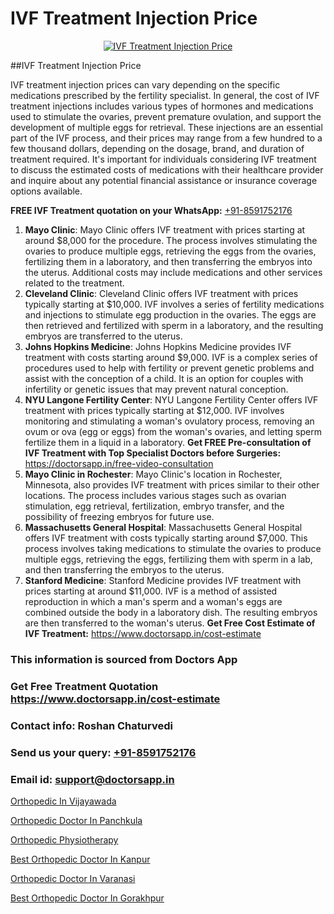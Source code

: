 # IVF Treatment Injection Price

<p align="center">
  <a href="https://doctorsapp.in/treatment/ivf-treatment">
    <img src="https://doctorsapp.co.in/uploads/treatment_image/ICSI.jpg" alt="IVF Treatment Injection Price">
  </a>
</p>
##IVF Treatment Injection Price

IVF treatment injection prices can vary depending on the specific medications prescribed by the fertility specialist. In general, the cost of IVF treatment injections includes various types of hormones and medications used to stimulate the ovaries, prevent premature ovulation, and support the development of multiple eggs for retrieval. These injections are an essential part of the IVF process, and their prices may range from a few hundred to a few thousand dollars, depending on the dosage, brand, and duration of treatment required. It's important for individuals considering IVF treatment to discuss the estimated costs of medications with their healthcare provider and inquire about any potential financial assistance or insurance coverage options available.

**FREE IVF Treatment quotation on your WhatsApp:**  [+91-8591752176](https://api.whatsapp.com/send?phone=8591752176)

1) **Mayo Clinic**:
Mayo Clinic offers IVF treatment with prices starting at around $8,000 for the procedure. The process involves stimulating the ovaries to produce multiple eggs, retrieving the eggs from the ovaries, fertilizing them in a laboratory, and then transferring the embryos into the uterus. Additional costs may include medications and other services related to the treatment.
2) **Cleveland Clinic**:
Cleveland Clinic offers IVF treatment with prices typically starting at $10,000. IVF involves a series of fertility medications and injections to stimulate egg production in the ovaries. The eggs are then retrieved and fertilized with sperm in a laboratory, and the resulting embryos are transferred to the uterus.
3) **Johns Hopkins Medicine**:
Johns Hopkins Medicine provides IVF treatment with costs starting around $9,000. IVF is a complex series of procedures used to help with fertility or prevent genetic problems and assist with the conception of a child. It is an option for couples with infertility or genetic issues that may prevent natural conception.
4) **NYU Langone Fertility Center**:
NYU Langone Fertility Center offers IVF treatment with prices typically starting at $12,000. IVF involves monitoring and stimulating a woman's ovulatory process, removing an ovum or ova (egg or eggs) from the woman's ovaries, and letting sperm fertilize them in a liquid in a laboratory.
**Get FREE Pre-consultation of IVF Treatment with Top Specialist Doctors before Surgeries:** https://doctorsapp.in/free-video-consultation
5) **Mayo Clinic in Rochester**:
Mayo Clinic's location in Rochester, Minnesota, also provides IVF treatment with prices similar to their other locations. The process includes various stages such as ovarian stimulation, egg retrieval, fertilization, embryo transfer, and the possibility of freezing embryos for future use.
6) **Massachusetts General Hospital**:
Massachusetts General Hospital offers IVF treatment with costs typically starting around $7,000. This process involves taking medications to stimulate the ovaries to produce multiple eggs, retrieving the eggs, fertilizing them with sperm in a lab, and then transferring the embryos to the uterus.
7) **Stanford Medicine**:
Stanford Medicine provides IVF treatment with prices starting at around $11,000. IVF is a method of assisted reproduction in which a man's sperm and a woman's eggs are combined outside the body in a laboratory dish. The resulting embryos are then transferred to the woman's uterus.
**Get Free Cost Estimate of IVF Treatment:** https://www.doctorsapp.in/cost-estimate

### This information is sourced from Doctors App 
### Get Free Treatment Quotation https://www.doctorsapp.in/cost-estimate
### Contact info: Roshan Chaturvedi 
### Send us your query: [+91-8591752176](https://api.whatsapp.com/send?phone=8591752176) 
### Email id: support@doctorsapp.in

[Orthopedic In Vijayawada](https://www.linkedin.com/pulse/orthopedic-vijayawada-doctorsapp-chittagong-ty6ee?trackingId=cbLDhgSAORJ05BdXblE8FA%3D%3D&lipi=urn%3Ali%3Apage%3Ad_flagship3_company_admin%3BUjs5mcUZR9ewYOKOFkpg2w%3D%3D)

[Orthopedic Doctor In Panchkula](https://www.linkedin.com/pulse/orthopedic-doctor-panchkula-doctorsapp-dhaka-njlde?trackingId=p6Z7hilyjxWuByT9sZBJ6g%3D%3D&lipi=urn%3Ali%3Apage%3Ad_flagship3_company_admin%3Bo%2BosOGJBSO63YocmsfjAZA%3D%3D)

[Orthopedic Physiotherapy](https://medium.com/@vimalrana22/orthopedic-physiotherapy-591046fcb03b)

[Best Orthopedic Doctor In Kanpur](https://medium.com/@vimalrana22/best-orthopedic-doctor-in-kanpur-29a81a7eb859)

[Orthopedic Doctor In Varanasi](https://doctors-apps.github.io/doctorsapp/orthopedic-doctor-in-varanasi)

[Best Orthopedic Doctor In Gorakhpur](https://doctors-apps.github.io/doctorsapp/best-orthopedic-doctor-in-gorakhpur)

